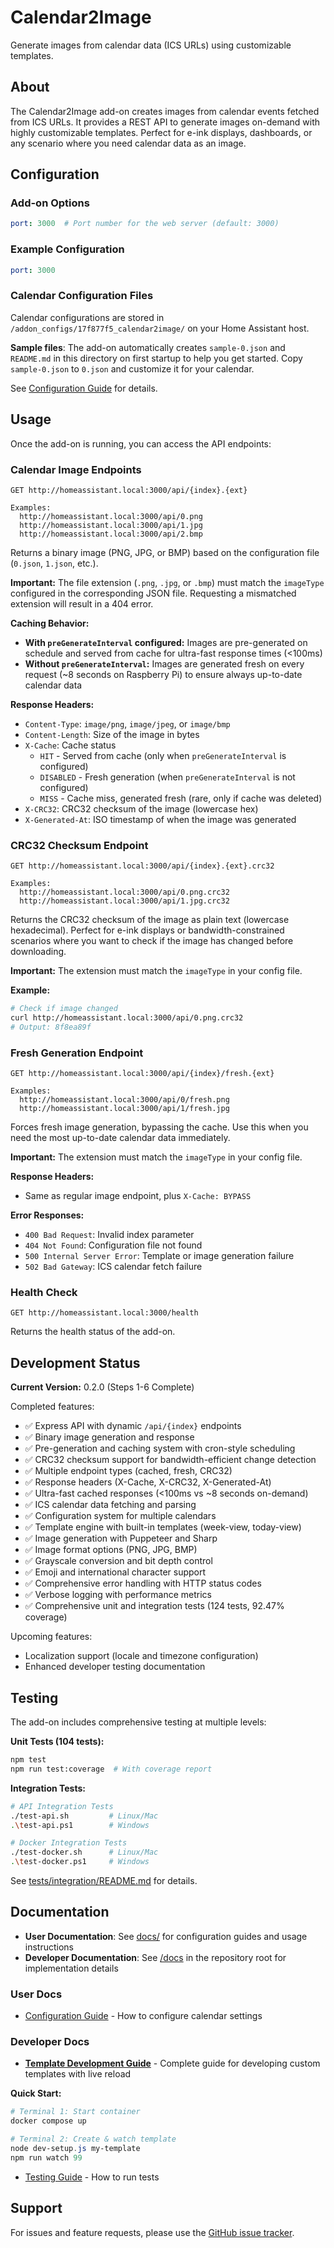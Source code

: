 # Calendar2Image

Generate images from calendar data (ICS URLs) using customizable templates.

## About

The Calendar2Image add-on creates images from calendar events fetched from ICS URLs. It provides a REST API to generate images on-demand with highly customizable templates. Perfect for e-ink displays, dashboards, or any scenario where you need calendar data as an image.

## Configuration

### Add-on Options

```yaml
port: 3000  # Port number for the web server (default: 3000)
```

### Example Configuration

```yaml
port: 3000
```

### Calendar Configuration Files

Calendar configurations are stored in `/addon_configs/17f877f5_calendar2image/` on your Home Assistant host.

**Sample files**: The add-on automatically creates `sample-0.json` and `README.md` in this directory on first startup to help you get started. Copy `sample-0.json` to `0.json` and customize it for your calendar.

See [Configuration Guide](./docs/CONFIGURATION.md) for details.

## Usage

Once the add-on is running, you can access the API endpoints:

### Calendar Image Endpoints
```
GET http://homeassistant.local:3000/api/{index}.{ext}

Examples:
  http://homeassistant.local:3000/api/0.png
  http://homeassistant.local:3000/api/1.jpg
  http://homeassistant.local:3000/api/2.bmp
```

Returns a binary image (PNG, JPG, or BMP) based on the configuration file (`0.json`, `1.json`, etc.).

**Important:** The file extension (`.png`, `.jpg`, or `.bmp`) must match the `imageType` configured in the corresponding JSON file. Requesting a mismatched extension will result in a 404 error.

**Caching Behavior:**
- **With `preGenerateInterval` configured:** Images are pre-generated on schedule and served from cache for ultra-fast response times (<100ms)
- **Without `preGenerateInterval`:** Images are generated fresh on every request (~8 seconds on Raspberry Pi) to ensure always up-to-date calendar data

**Response Headers:**
- `Content-Type`: `image/png`, `image/jpeg`, or `image/bmp`
- `Content-Length`: Size of the image in bytes
- `X-Cache`: Cache status
  - `HIT` - Served from cache (only when `preGenerateInterval` is configured)
  - `DISABLED` - Fresh generation (when `preGenerateInterval` is not configured)
  - `MISS` - Cache miss, generated fresh (rare, only if cache was deleted)
- `X-CRC32`: CRC32 checksum of the image (lowercase hex)
- `X-Generated-At`: ISO timestamp of when the image was generated

### CRC32 Checksum Endpoint
```
GET http://homeassistant.local:3000/api/{index}.{ext}.crc32

Examples:
  http://homeassistant.local:3000/api/0.png.crc32
  http://homeassistant.local:3000/api/1.jpg.crc32
```

Returns the CRC32 checksum of the image as plain text (lowercase hexadecimal). Perfect for e-ink displays or bandwidth-constrained scenarios where you want to check if the image has changed before downloading.

**Important:** The extension must match the `imageType` in your config file.

**Example:**
```bash
# Check if image changed
curl http://homeassistant.local:3000/api/0.png.crc32
# Output: 8f8ea89f
```

### Fresh Generation Endpoint
```
GET http://homeassistant.local:3000/api/{index}/fresh.{ext}

Examples:
  http://homeassistant.local:3000/api/0/fresh.png
  http://homeassistant.local:3000/api/1/fresh.jpg
```

Forces fresh image generation, bypassing the cache. Use this when you need the most up-to-date calendar data immediately.

**Important:** The extension must match the `imageType` in your config file.

**Response Headers:**
- Same as regular image endpoint, plus `X-Cache: BYPASS`

**Error Responses:**
- `400 Bad Request`: Invalid index parameter
- `404 Not Found`: Configuration file not found
- `500 Internal Server Error`: Template or image generation failure
- `502 Bad Gateway`: ICS calendar fetch failure

### Health Check
```
GET http://homeassistant.local:3000/health
```

Returns the health status of the add-on.

## Development Status

**Current Version:** 0.2.0 (Steps 1-6 Complete)

Completed features:
- ✅ Express API with dynamic `/api/{index}` endpoints
- ✅ Binary image generation and response
- ✅ Pre-generation and caching system with cron-style scheduling
- ✅ CRC32 checksum support for bandwidth-efficient change detection
- ✅ Multiple endpoint types (cached, fresh, CRC32)
- ✅ Response headers (X-Cache, X-CRC32, X-Generated-At)
- ✅ Ultra-fast cached responses (<100ms vs ~8 seconds on-demand)
- ✅ ICS calendar data fetching and parsing
- ✅ Configuration system for multiple calendars
- ✅ Template engine with built-in templates (week-view, today-view)
- ✅ Image generation with Puppeteer and Sharp
- ✅ Image format options (PNG, JPG, BMP)
- ✅ Grayscale conversion and bit depth control
- ✅ Emoji and international character support
- ✅ Comprehensive error handling with HTTP status codes
- ✅ Verbose logging with performance metrics
- ✅ Comprehensive unit and integration tests (124 tests, 92.47% coverage)

Upcoming features:
- Localization support (locale and timezone configuration)
- Enhanced developer testing documentation

## Testing

The add-on includes comprehensive testing at multiple levels:

**Unit Tests (104 tests):**
```bash
npm test
npm run test:coverage  # With coverage report
```

**Integration Tests:**
```bash
# API Integration Tests
./test-api.sh         # Linux/Mac
.\test-api.ps1        # Windows

# Docker Integration Tests  
./test-docker.sh      # Linux/Mac
.\test-docker.ps1     # Windows
```

See [tests/integration/README.md](./tests/integration/README.md) for details.

## Documentation

- **User Documentation**: See [docs/](./docs) for configuration guides and usage instructions
- **Developer Documentation**: See [/docs](/docs) in the repository root for implementation details

### User Docs

- [Configuration Guide](./docs/CONFIGURATION.md) - How to configure calendar settings

### Developer Docs

- **[Template Development Guide](/docs/DEV-GUIDE.md)** - Complete guide for developing custom templates with live reload

**Quick Start:**
```powershell
# Terminal 1: Start container
docker compose up

# Terminal 2: Create & watch template
node dev-setup.js my-template
npm run watch 99
```

- [Testing Guide](./TESTING.md) - How to run tests

## Support

For issues and feature requests, please use the [GitHub issue tracker](https://github.com/jantielens/ha-calendar2image/issues).
